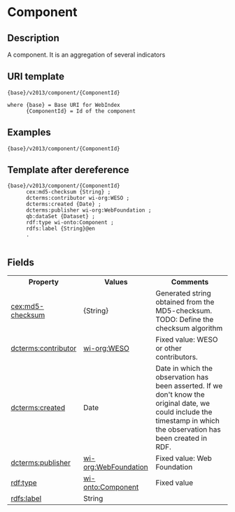# Component

## Description

A component. It is an aggregation of several indicators 

## URI template

```
{base}/v2013/component/{ComponentId}

where {base} = Base URI for WebIndex
      {ComponentId} = Id of the component
```

## Examples

```
{base}/v2013/component/{ComponentId}
```

## Template after dereference

``` template
{base}/v2013/component/{ComponentId}
      cex:md5-checksum {String} ;
      dcterms:contributor wi-org:WESO ;
      dcterms:created {Date} ;
      dcterms:publisher wi-org:WebFoundation ;
      qb:dataSet {Dataset} ;
      rdf:type wi-onto:Component ;
      rdfs:label {String}@en 
      .
	  
```

## Fields

<table>
<tr>
<th>Property</th>
<th>Values</th>
<th>Comments</th>
</tr>

<tr>
<td>
<a href="http://purl.org/weso/ontology/computex#md5-checksum">cex:md5-checksum</a>
</td>
<td>
{String}
</td>
<td>
Generated string obtained from the MD5-checksum. TODO: Define the checksum algorithm
</td>
</tr>

<tr>
<td>
<a href="http://purl.org/dc/terms/contributor">dcterms:contributor</a>
</td>
<td>
<a href="http://data.webfoundation.org/webindex/organization/WESO">wi-org:WESO</a>
</td>
<td>
Fixed value: WESO or other contributors. 
</td>
</tr>

<tr>
<td>
<a href="http://purl.org/dc/terms/created">dcterms:created</a>
</td>
<td>
Date
</td>
<td>
Date in which the observation has been asserted. If we don't know the original date, we could 
 include the timestamp in which the observation has been created in RDF.
</td>
</tr>

<tr>
<td>
<a href="http://purl.org/dc/terms/publisher">dcterms:publisher</a>
</td>
<td>
<a href="http://data.webfoundation.org/webindex/organization/WebFoundation">wi-org:WebFoundation</a>
</td>
<td>
Fixed value: Web Foundation
</td>
</tr>

<tr>
<td>
<a href="http://www.w3.org/1999/02/22-rdf-syntax-ns#type">rdf:type</a>
</td>
<td>
<a href="http://data.webfoundation.org/webindex/ontology/Component">wi-onto:Component</a>
</td>
<td>
Fixed value
</td>
</tr>

<tr>
<td>
<a href="http://www.w3.org/2000/01/rdf-schema#label">rdfs:label</a>
</td>
<td>
 String     
</td>
<td>
</td>
</tr>

</table>